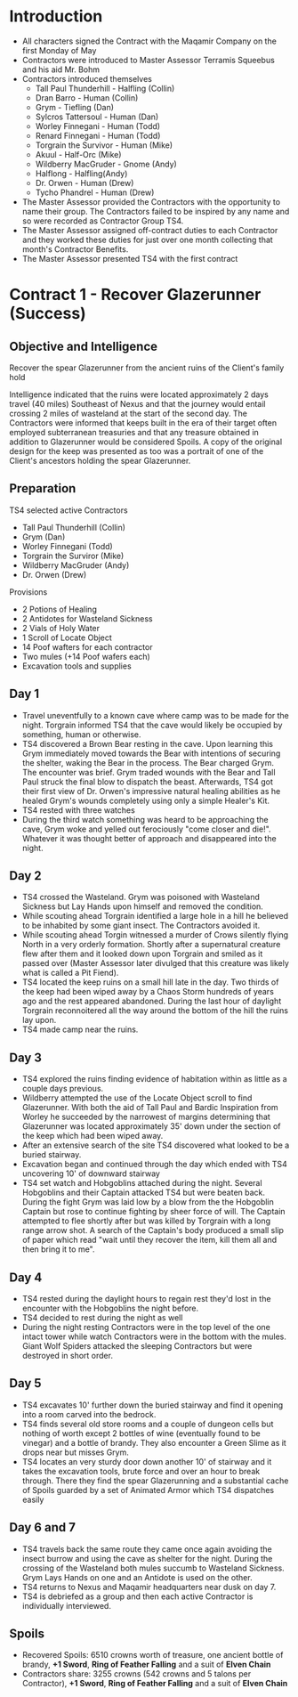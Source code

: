 # Introduction
* All characters signed the Contract with the Maqamir Company on the first Monday of May
* Contractors were introduced to Master Assessor Terramis Squeebus and his aid Mr. Bohm
* Contractors introduced themselves
    * Tall Paul Thunderhill - Halfling (Collin)
    * Dran Barro - Human (Collin)
    * Grym - Tiefling (Dan)
    * Sylcros Tattersoul - Human (Dan)
    * Worley Finnegani - Human (Todd)
    * Renard Finnegani - Human (Todd)
    * Torgrain the Survivor - Human (Mike)
    * Akuul - Half-Orc (Mike)
    * Wildberry MacGruder - Gnome (Andy)
    * Halflong - Halfling(Andy)
    * Dr. Orwen - Human (Drew)
    * Tycho Phandrel - Human (Drew)
* The Master Assessor provided the Contractors with the opportunity to name their group. The Contractors failed to be inspired by any name and so were recorded as Contractor Group TS4.
* The Master Assessor assigned off-contract duties to each Contractor and they worked these duties for just over one month collecting that month's Contractor Benefits.
* The Master Assessor presented TS4 with the first contract

# Contract 1 - Recover Glazerunner (Success)

## Objective and Intelligence
Recover the spear Glazerunner from the ancient ruins of the Client's family hold

Intelligence indicated that the ruins were located approximately 2 days travel (40 miles) Southeast of Nexus and that the journey would entail crossing 2 miles of wasteland at the start of the second day. The Contractors were informed that keeps built in the era of their target often employed subterranean treasuries and that any treasure obtained in addition to Glazerunner would be considered Spoils. A copy of the original design for the keep was presented as too was a portrait of one of the Client's ancestors holding the spear Glazerunner.

## Preparation
TS4 selected active Contractors
* Tall Paul Thunderhill (Collin)
* Grym (Dan)
* Worley Finnegani (Todd)
* Torgrain the Surviror (Mike)
* Wildberry MacGruder (Andy)
* Dr. Orwen (Drew)

Provisions
* 2 Potions of Healing
* 2 Antidotes for Wasteland Sickness
* 2 Vials of Holy Water
* 1 Scroll of Locate Object
* 14 Poof wafters for each contractor
* Two mules (+14 Poof wafers each)
* Excavation tools and supplies

## Day 1
* Travel uneventfully to a known cave where camp was to be made for the night. Torgrain informed TS4 that the cave would likely be occupied by something, human or otherwise.
* TS4 discovered a Brown Bear resting in the cave. Upon learning this Grym immediately moved towards the Bear with intentions of securing the shelter, waking the Bear in the process. The Bear charged Grym. The encounter was brief. Grym traded wounds with the Bear and Tall Paul struck the final blow to dispatch the beast. Afterwards, TS4 got their first view of Dr. Orwen's impressive natural healing abilities as he healed Grym's wounds completely using only a simple Healer's Kit.
* TS4 rested with three watches
* During the third watch something was heard to be approaching the cave, Grym woke and yelled out ferociously "come closer and die!". Whatever it was thought better of approach and disappeared into the night.

## Day 2
* TS4 crossed the Wasteland. Grym was poisoned with Wasteland Sickness but Lay Hands upon himself and removed the condition.
* While scouting ahead Torgrain identified a large hole in a hill he believed to be inhabited by some giant insect. The Contractors avoided it.
* While scouting ahead Torgin witnessed a murder of Crows silently flying North in a very orderly formation. Shortly after a supernatural creature flew after them and it looked down upon Torgrain and smiled as it passed over (Master Assessor later divulged that this creature was likely what is called a Pit Fiend).
* TS4 located the keep ruins on a small hill late in the day. Two thirds of the keep had been wiped away by a Chaos Storm hundreds of years ago and the rest appeared abandoned. During the last hour of daylight Torgrain reconnoitered all the way around the bottom of the hill the ruins lay upon.
* TS4 made camp near the ruins.

## Day 3
* TS4 explored the ruins finding evidence of habitation within as little as a couple days previous.
* Wildberry attempted the use of the Locate Object scroll to find Glazerunner. With both the aid of Tall Paul and Bardic Inspiration from Worley he succeeded by the narrowest of margins determining that Glazerunner was located approximately 35' down under the section of the keep which had been wiped away.
* After an extensive search of the site TS4 discovered what looked to be a buried stairway.
* Excavation began and continued through the day which ended with TS4 uncovering 10' of downward stairway
* TS4 set watch and Hobgoblins attached during the night. Several Hobgoblins and their Captain attacked TS4 but were beaten back. During the fight Grym was laid low by a blow from the the Hobgoblin Captain but rose to continue fighting by sheer force of will. The Captain attempted to flee shortly after but was killed by Torgrain with a long range arrow shot. A search of the Captain's body produced a small slip of paper which read "wait until they recover the item, kill them all and then bring it to me".

## Day 4
* TS4 rested during the daylight hours to regain rest they'd lost in the encounter with the Hobgoblins the night before.
* TS4 decided to rest during the night as well
* During the night resting Contractors were in the top level of the one intact tower while watch Contractors were in the bottom with the mules. Giant Wolf Spiders attacked the sleeping Contractors but were destroyed in short order.

## Day 5
* TS4 excavates 10' further down the buried stairway and find it opening into a room carved into the bedrock.
* TS4 finds several old store rooms and a couple of dungeon cells but nothing of worth except 2 bottles of wine (eventually found to be vinegar) and a bottle of brandy. They also encounter a Green Slime as it drops near but misses Grym.
* TS4 locates an very sturdy door down another 10' of stairway and it takes the excavation tools, brute force and over an hour to break through. There they find the spear Glazerunning and a substantial cache of Spoils guarded by a set of Animated Armor which TS4 dispatches easily

## Day 6 and 7
* TS4 travels back the same route they came once again avoiding the insect burrow and using the cave as shelter for the night. During the crossing of the Wasteland both mules succumb to Wasteland Sickness. Grym Lays Hands on one and an Antidote is used on the other.
* TS4 returns to Nexus and Maqamir headquarters near dusk on day 7.
* TS4 is debriefed as a group and then each active Contractor is individually interviewed.

## Spoils
* Recovered Spoils: 6510 crowns worth of treasure, one ancient bottle of brandy, __+1 Sword__, __Ring of Feather Falling__ and a suit of __Elven Chain__
* Contractors share: 3255 crowns (542 crowns and 5 talons per Contractor), __+1 Sword__, __Ring of Feather Falling__ and a suit of __Elven Chain__
